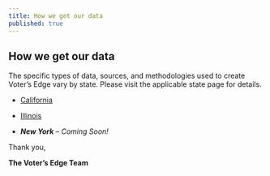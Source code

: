 ```yaml
---
title: How we get our data
published: true
---
```



## How we get our data

The specific types of data, sources, and methodologies used to create Voter’s Edge vary by state. Please visit the applicable state page for details.

* [California](www.votersedge.org/ca/page/how-we-get-our-data)

* [Illinois](www.votersedge.org/ca/page/how-we-get-our-data)

* _**New York** – Coming Soon!_

Thank you,

**The Voter’s Edge Team**

